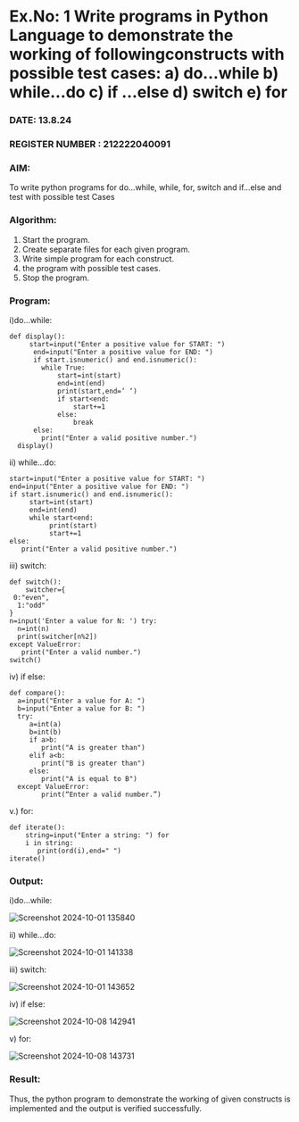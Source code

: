 # Ex.No: 1 Write programs in Python Language to demonstrate the working of followingconstructs with possible test cases: a) do…while b) while…do c) if …else d) switch e) for 

### DATE: 13.8.24                                                                     
### REGISTER NUMBER : 212222040091

### AIM:  
To write python programs for do…while, while, for, switch and if…else and test with possible test 
Cases 

### Algorithm:
1. Start the program.
2. Create separate files for each given program.
3. Write simple program for each construct.
4.  the program with possible test cases.
5. Stop the program.
### Program:

i)do…while:

```
def display():
     start=input("Enter a positive value for START: ")
      end=input("Enter a positive value for END: ")
      if start.isnumeric() and end.isnumeric():
        while True:
            start=int(start)
            end=int(end)
            print(start,end=‘ ‘)
            if start<end:
                start+=1
            else:
                break
      else:
        print("Enter a valid positive number.") 
  display() 
```

ii) while…do:

```
start=input("Enter a positive value for START: ") 
end=input("Enter a positive value for END: ")
if start.isnumeric() and end.isnumeric():
     start=int(start)
     end=int(end)
     while start<end:
          print(start)
          start+=1
else:
   print("Enter a valid positive number.")
```

iii) switch:

```
def switch():
    switcher={
 0:"even",
  1:"odd"
}
n=input('Enter a value for N: ') try:
  n=int(n)
  print(switcher[n%2])
except ValueError:
   print("Enter a valid number.")
switch() 
```
iv) if else:

```
def compare():
  a=input("Enter a value for A: ")
  b=input("Enter a value for B: ")
  try:
     a=int(a)
     b=int(b)
     if a>b:
        print("A is greater than")
     elif a<b:
        print("B is greater than")
     else:
        print("A is equal to B")
  except ValueError:
        print(“Enter a valid number.”) 
```

v.) for:

```
def iterate():
    string=input("Enter a string: ") for
    i in string:
       print(ord(i),end=" ")
iterate() 

```

### Output:

i)do…while:

![Screenshot 2024-10-01 135840](https://github.com/user-attachments/assets/ccedd5c9-0a59-4772-af73-5c7bd4cbabe9)


ii) while…do:

![Screenshot 2024-10-01 141338](https://github.com/user-attachments/assets/49775edc-bcde-4795-bbbb-6ccd8fd0772e)


iii) switch:

![Screenshot 2024-10-01 143652](https://github.com/user-attachments/assets/c1453484-1fe6-4e27-9321-2d4cd4caafb9)


iv) if else:

![Screenshot 2024-10-08 142941](https://github.com/user-attachments/assets/ec0017de-4c31-4dbd-97b1-cdc5553684b2)

v) for:

![Screenshot 2024-10-08 143731](https://github.com/user-attachments/assets/37aeca4a-0b5d-43c7-b638-a961ad2995c5)
























### Result:
Thus, the python program to demonstrate the working of given constructs is implemented and the output is verified successfully.


